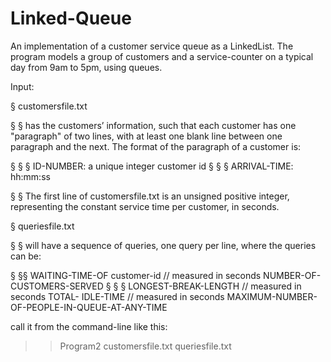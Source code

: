 # Linked-Queue
An implementation of a customer service queue as a LinkedList. The program models a group of customers and a service-counter on a typical day from 9am to 5pm, using queues.

Input: 

§ customersfile.txt 

§ § has the customers’ information, such that each customer has one "paragraph" of two lines, with at least one blank line between one paragraph and the next. The format of the paragraph of a customer is:

§ § § ID-NUMBER: a unique integer customer id 
§ § § ARRIVAL-TIME: hh:mm:ss

§ § The first line of customersfile.txt is an unsigned positive integer, representing the constant service time per customer, in seconds.

§ queriesfile.txt

§ § will have a sequence of queries, one query per line, where the queries can be:

§ §§  WAITING-TIME-OF customer-id // measured in seconds NUMBER-OF-CUSTOMERS-SERVED
§ § § LONGEST-BREAK-LENGTH // measured in seconds TOTAL- IDLE-TIME // measured in seconds MAXIMUM-NUMBER-OF-PEOPLE-IN-QUEUE-AT-ANY-TIME

call it from the command-line like this:
>> Program2 customersfile.txt queriesfile.txt
